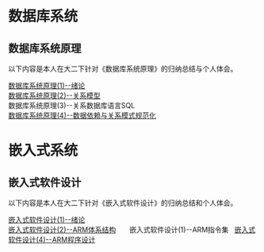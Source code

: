 # 数据库系统
## 数据库系统原理
以下内容是本人在大二下针对《数据库系统原理》的归纳总结与个人体会。

[数据库系统原理(1)--绪论](./DataBase/principle_of_database/introduction.md)    
[数据库系统原理(2)--关系模型](./DataBase/principle_of_database/relationship_model.md)    
数据库系统原理(3)--关系数据库语言SQL         
[数据库系统原理(4)--数据依赖与关系模式规范化](./DataBase/principle_of_database/data_dependence_and_relationship_pattern_normalization.md)    

# 嵌入式系统
## 嵌入式软件设计
以下内容是本人在大二下针对《嵌入式软件设计》的归纳总结和个人体会。

[嵌入式软件设计(1)--绪论](./EmbeddedSystem/embedded_software_design/introduction.md)      
[嵌入式软件设计(2)--ARM体系结构](./EmbeddedSystem/embedded_software_design/ARM_architecture.md)      
 嵌入式软件设计(1)--ARM指令集   
[嵌入式软件设计(4)--ARM程序设计](./EmbeddedSystem/embedded_software_design/ARM_programming.md)      
